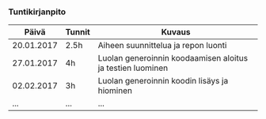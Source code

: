 ### Tuntikirjanpito
Päivä | Tunnit | Kuvaus
--------------- | ----- | ------
20.01.2017 | 2.5h | Aiheen suunnittelua ja repon luonti
27.01.2017 | 4h | Luolan generoinnin koodaamisen aloitus ja testien luominen
02.02.2017 | 3h | Luolan generoinnin koodin lisäys ja hiominen
... | ... | ...
